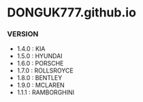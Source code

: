 # DONGUK777.github.io


### VERSION
- 1.4.0 : KIA
- 1.5.0 : HYUNDAI
- 1.6.0 : PORSCHE
- 1.7.0 : ROLLSROYCE
- 1.8.0 : BENTLEY
- 1.9.0 : MCLAREN
- 1.1.1 : RAMBORGHINI
